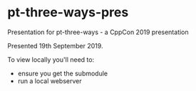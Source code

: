 # pt-three-ways-pres

Presentation for pt-three-ways - a CppCon 2019 presentation

Presented 19th September 2019.

To view locally you'll need to:
* ensure you get the submodule
* run a local webserver
